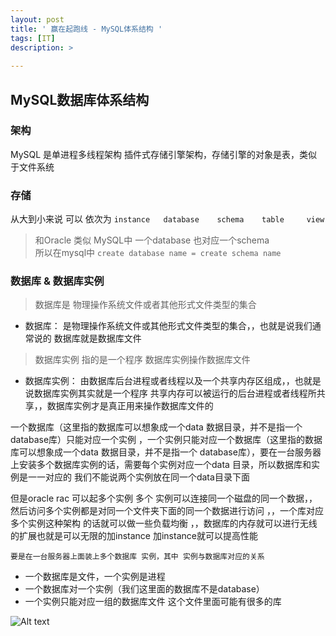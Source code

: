 ```yaml
---
layout: post
title: ' 赢在起跑线 - MySQL体系结构 '
tags: [IT]
description: >
  
---
```


## MySQL数据库体系结构
### 架构
MySQL 是单进程多线程架构
插件式存储引擎架构，存储引擎的对象是表，类似于文件系统

### 存储
从大到小来说 可以  依次为  `instance   database    schema    table     view`

> 和Oracle 类似  MySQL中  一个database  也对应一个schema   
所以在mysql中  `create database name = create schema name`


### 数据库 & 数据库实例

> 数据库是  物理操作系统文件或者其他形式文件类型的集合 

* 数据库：  是物理操作系统文件或其他形式文件类型的集合，，也就是说我们通常说的 数据库就是数据库文件

> 数据库实例    指的是一个程序  数据库实例操作数据库文件

* 数据库实例：  由数据库后台进程或者线程以及一个共享内存区组成，，也就是说数据库实例其实就是一个程序        共享内存可以被运行的后台进程或者线程所共享，，数据库实例才是真正用来操作数据库文件的

一个数据库（这里指的数据库可以想象成一个data 数据目录，并不是指一个 database库）只能对应一个实例 ，一个实例只能对应一个数据库（这里指的数据库可以想象成一个data 数据目录，并不是指一个 database库），要在一台服务器上安装多个数据库实例的话，需要每个实例对应一个data 目录，所以数据库和实例是一一对应的   我们不能说两个实例放在同一个data目录下面

但是oracle rac 可以起多个实例   多个 实例可以连接同一个磁盘的同一个数据，，然后访问多个实例都是对同一个文件夹下面的同一个数据进行访问        ，，一个库对应多个实例这种架构  的话就可以做一些负载均衡  ，，数据库的内存就可以进行无线的扩展也就是可以无限的加instance    加instance就可以提高性能


`要是在一台服务器上面装上多个数据库 实例，其中 实例与数据库对应的关系`

* 一个数据库是文件，一个实例是进程
*  一个数据库对一个实例（我们这里面的数据库不是database）
* 一个实例只能对应一组的数据库文件   这个文件里面可能有很多的库

![Alt text](http://olinvkfrw.bkt.clouddn.com/Image.png)
